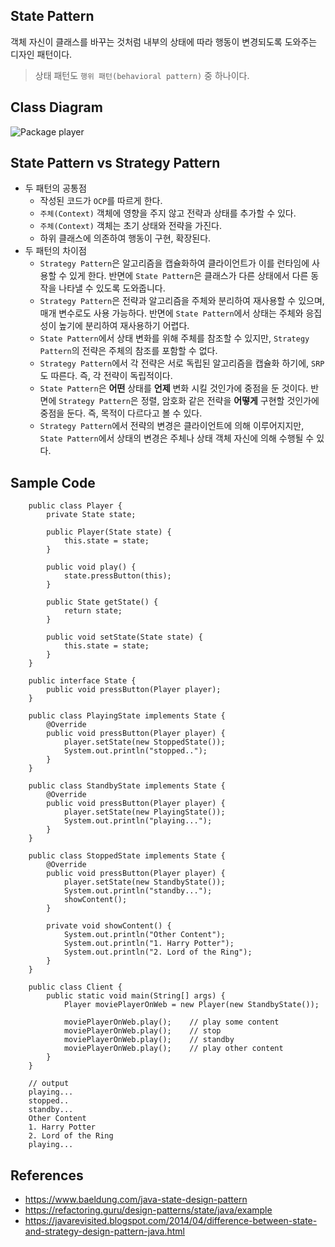 ## State Pattern
객체 자신이 클래스를 바꾸는 것처럼 내부의 상태에 따라 행동이 변경되도록 도와주는 디자인 패턴이다.
> 상태 패턴도 `행위 패턴(behavioral pattern)` 중 하나이다.

## Class Diagram
![Package player](https://user-images.githubusercontent.com/28993371/59419997-09181800-8e07-11e9-960a-af3b8ce0ae68.png)

## State Pattern vs Strategy Pattern
- 두 패턴의 공통점
    - 작성된 코드가 `OCP`를 따르게 한다.
    - `주체(Context)` 객체에 영향을 주지 않고 전략과 상태를 추가할 수 있다.
    - `주체(Context)` 객체는 초기 상태와 전략을 가진다.
    - 하위 클래스에 의존하여 행동이 구현, 확장된다.
- 두 패턴의 차이점
    - `Strategy Pattern`은 알고리즘을 캡슐화하여 클라이언트가 이를 런타임에 사용할 수 있게 한다.
    반면에 `State Pattern`은 클래스가 다른 상태에서 다른 동작을 나타낼 수 있도록 도와줍니다.
    - `Strategy Pattern`은 전략과 알고리즘을 주체와 분리하여 재사용할 수 있으며, 매개 변수로도 사용 가능하다.
    반면에 `State Pattern`에서 상태는 주체와 응집성이 높기에 분리하여 재사용하기 어렵다.
    - `State Pattern`에서 상태 변화를 위해 주체를 참조할 수 있지만, `Strategy Pattern`의 전략은 주체의 참조를 포함할 수 없다.
    - `Strategy Pattern`에서 각 전략은 서로 독립된 알고리즘을 캡슐화 하기에, `SRP`도 따른다. 즉, 각 전략이 독립적이다.
    - `State Pattern`은 **어떤** 상태를 **언제** 변화 시킬 것인가에 중점을 둔 것이다.
    반면에 `Strategy Pattern`은 정렬, 암호화 같은 전략을 **어떻게** 구현할 것인가에 중점을 둔다. 즉, 목적이 다르다고 볼 수 있다.
    - `Strategy Pattern`에서 전략의 변경은 클라이언트에 의해 이루어지지만,
    `State Pattern`에서 상태의 변경은 주체나 상태 객체 자신에 의해 수행될 수 있다.

## Sample Code
~~~
    public class Player {
        private State state;
    
        public Player(State state) {
            this.state = state;
        }
    
        public void play() {
            state.pressButton(this);
        }
    
        public State getState() {
            return state;
        }
    
        public void setState(State state) {
            this.state = state;
        }
    }
    
    public interface State {
        public void pressButton(Player player);
    }

    public class PlayingState implements State {
        @Override
        public void pressButton(Player player) {
            player.setState(new StoppedState());
            System.out.println("stopped..");
        }
    }
    
    public class StandbyState implements State {
        @Override
        public void pressButton(Player player) {
            player.setState(new PlayingState());
            System.out.println("playing...");
        }
    }
    
    public class StoppedState implements State {
        @Override
        public void pressButton(Player player) {
            player.setState(new StandbyState());
            System.out.println("standby...");
            showContent();
        }
    
        private void showContent() {
            System.out.println("Other Content");
            System.out.println("1. Harry Potter");
            System.out.println("2. Lord of the Ring");
        }
    }
    
    public class Client {
        public static void main(String[] args) {
            Player moviePlayerOnWeb = new Player(new StandbyState());
    
            moviePlayerOnWeb.play();    // play some content
            moviePlayerOnWeb.play();    // stop
            moviePlayerOnWeb.play();    // standby
            moviePlayerOnWeb.play();    // play other content
        }
    }
    
    // output
    playing...
    stopped..
    standby...
    Other Content
    1. Harry Potter
    2. Lord of the Ring
    playing...
~~~

## References
- https://www.baeldung.com/java-state-design-pattern
- https://refactoring.guru/design-patterns/state/java/example
- https://javarevisited.blogspot.com/2014/04/difference-between-state-and-strategy-design-pattern-java.html
